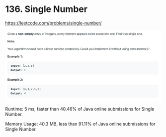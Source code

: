 # 136. Single Number

https://leetcode.com/problems/single-number/

![image](image.png)

Runtime: 5 ms, faster than 40.46% of Java online submissions for Single Number.

Memory Usage: 40.3 MB, less than 91.11% of Java online submissions for Single Number.
